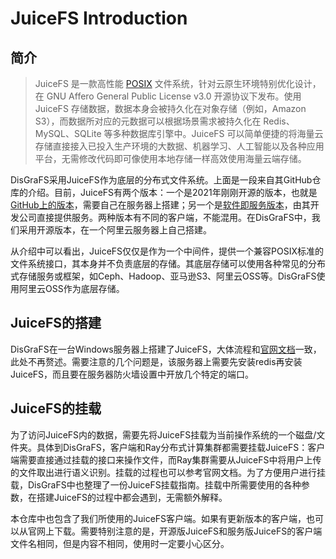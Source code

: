 # JuiceFS Introduction

## 简介

> JuiceFS 是一款高性能 [POSIX](https://en.wikipedia.org/wiki/POSIX) 文件系统，针对云原生环境特别优化设计，在 GNU Affero General Public License v3.0 开源协议下发布。使用 JuiceFS 存储数据，数据本身会被持久化在对象存储（例如，Amazon S3），而数据所对应的元数据可以根据场景需求被持久化在 Redis、MySQL、SQLite 等多种数据库引擎中。JuiceFS 可以简单便捷的将海量云存储直接接入已投入生产环境的大数据、机器学习、人工智能以及各种应用平台，无需修改代码即可像使用本地存储一样高效使用海量云端存储。

DisGraFS采用JuiceFS作为底层的分布式文件系统。上面是一段来自其GitHub仓库的介绍。目前，JuiceFS有两个版本：一个是2021年刚刚开源的版本，也就是[GitHub上的版本](https://github.com/juicedata/juicefs)，需要自己在服务器上搭建；另一个是[软件即服务版本](https://juicefs.com/)，由其开发公司直接提供服务。两种版本有不同的客户端，不能混用。在DisGraFS中，我们采用开源版本，在一个阿里云服务器上自己搭建。

从介绍中可以看出，JuiceFS仅仅是作为一个中间件，提供一个兼容POSIX标准的文件系统接口，其本身并不负责底层的存储。其底层存储可以使用各种常见的分布式存储服务或框架，如Ceph、Hadoop、亚马逊S3、阿里云OSS等。DisGraFS使用阿里云OSS作为底层存储。

## JuiceFS的搭建

DisGraFS在一台Windows服务器上搭建了JuiceFS，大体流程和[官网文档](https://github.com/juicedata/juicefs/blob/main/docs/zh_cn/quick_start_guide.md)一致，此处不再赘述。需要注意的几个问题是，该服务器上需要先安装redis再安装JuiceFS，而且要在服务器防火墙设置中开放几个特定的端口。

## JuiceFS的挂载

为了访问JuiceFS内的数据，需要先将JuiceFS挂载为当前操作系统的一个磁盘/文件夹。具体到DisGraFS，客户端和Ray分布式计算集群都需要挂载JuiceFS：客户端需要直接通过挂载的接口来操作文件，而Ray集群需要从JuiceFS中将用户上传的文件取出进行语义识别。挂载的过程也可以参考官网文档。为了方便用户进行挂载，DisGraFS中也整理了一份JuiceFS挂载指南。挂载中所需要使用的各种参数，在搭建JuiceFS的过程中都会遇到，无需额外解释。

本仓库中也包含了我们所使用的JuiceFS客户端。如果有更新版本的客户端，也可以从官网上下载。需要特别注意的是，开源版JuiceFS和服务版JuiceFS的客户端文件名相同，但是内容不相同，使用时一定要小心区分。

